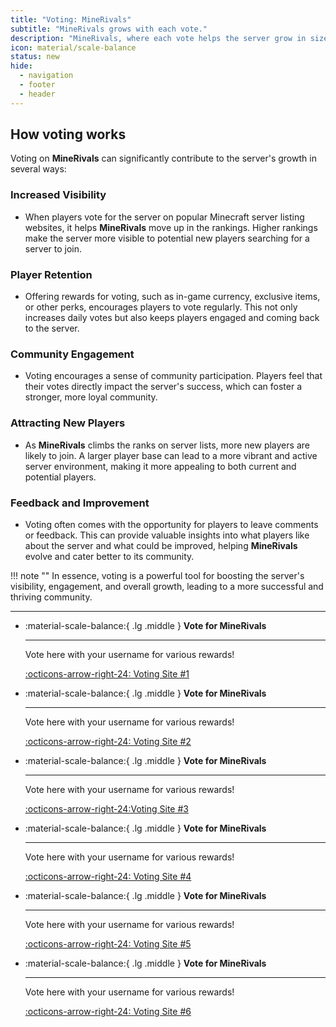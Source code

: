 ```yaml
---
title: "Voting: MineRivals"
subtitle: "MineRivals grows with each vote."
description: "MineRivals, where each vote helps the server grow in size!"
icon: material/scale-balance
status: new
hide:
  - navigation
  - footer
  - header
---
```



## **How voting works**

Voting on **MineRivals** can significantly contribute to the server's growth in several ways:

### **Increased Visibility**

- When players vote for the server on popular Minecraft server listing websites, it helps **MineRivals** move up in the rankings. Higher rankings make the server more visible to potential new players searching for a server to join.

### **Player Retention**

- Offering rewards for voting, such as in-game currency, exclusive items, or other perks, encourages players to vote regularly. This not only increases daily votes but also keeps players engaged and coming back to the server.

### **Community Engagement**

- Voting encourages a sense of community participation. Players feel that their votes directly impact the server's success, which can foster a stronger, more loyal community.

### **Attracting New Players**

- As **MineRivals** climbs the ranks on server lists, more new players are likely to join. A larger player base can lead to a more vibrant and active server environment, making it more appealing to both current and potential players.

### **Feedback and Improvement**

- Voting often comes with the opportunity for players to leave comments or feedback. This can provide valuable insights into what players like about the server and what could be improved, helping **MineRivals** evolve and cater better to its community.

!!! note ""
    In essence, voting is a powerful tool for boosting the server's visibility, engagement, and overall growth, leading to a more successful and thriving community.

---

<div class="grid cards" markdown>

-   :material-scale-balance:{ .lg .middle } __Vote for MineRivals__

    ---

    Vote here with your username for various rewards!

    [:octicons-arrow-right-24: Voting Site #1](https://vote1.minerivals.com)

-   :material-scale-balance:{ .lg .middle } __Vote for MineRivals__

    ---

    Vote here with your username for various rewards!

    [:octicons-arrow-right-24: Voting Site #2](https://vote2.minerivals.com)

-   :material-scale-balance:{ .lg .middle } __Vote for MineRivals__

    ---

    Vote here with your username for various rewards!

    [:octicons-arrow-right-24:Voting Site #3](https://vote3.minerivals.com)

-   :material-scale-balance:{ .lg .middle } __Vote for MineRivals__

    ---

    Vote here with your username for various rewards!

    [:octicons-arrow-right-24: Voting Site #4](https://vote4.minerivals.com)

-   :material-scale-balance:{ .lg .middle } __Vote for MineRivals__

    ---

    Vote here with your username for various rewards!

    [:octicons-arrow-right-24: Voting Site #5](https://vote5.minerivals.com)

-   :material-scale-balance:{ .lg .middle } __Vote for MineRivals__

    ---

    Vote here with your username for various rewards!

    [:octicons-arrow-right-24: Voting Site #6](https://vote6.minerivals.com)

</div>